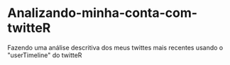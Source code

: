 # Analizando-minha-conta-com-twitteR
Fazendo uma análise descritiva dos meus twittes mais recentes usando o "userTimeline" do twitteR
